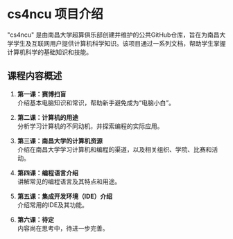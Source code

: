 # cs4ncu 项目介绍

"cs4ncu" 是由南昌大学超算俱乐部创建并维护的公共GitHub仓库，旨在为南昌大学学生及互联网用户提供计算机科学知识。该项目通过一系列文档，帮助学生掌握计算机科学的基础知识和技能。

## 课程内容概述

1. **第一课：赛博扫盲**  
   介绍基本电脑知识和常识，帮助新手避免成为“电脑小白”。

2. **第二课：计算机的用途**  
   分析学习计算机的不同动机，并探索编程的实际应用。

3. **第三课：南昌大学的计算机资源**  
   介绍在南昌大学学习计算机和编程的渠道，以及相关组织、学院、比赛和活动。

4. **第四课：编程语言介绍**  
   讲解常见的编程语言及其特点和用途。

5. **第五课：集成开发环境（IDE）介绍**  
   介绍常用的IDE及其功能。

6. **第六课：待定**  
   内容尚在思考中，待进一步完善。
